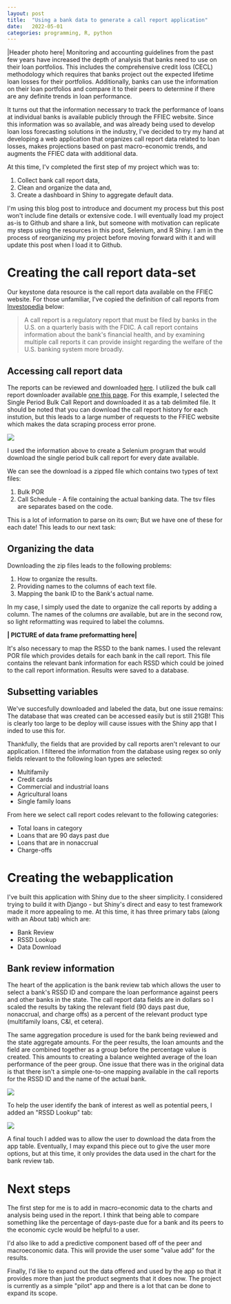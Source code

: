```yaml
---
layout: post
title:  "Using a bank data to generate a call report application"
date:   2022-05-01  
categories: programming, R, python
---
```

|Header photo here|
Monitoring and accounting guidelines from the past few years have increased the depth of analysis that banks need to use on their loan portfolios. This includes the comprehensive credit loss (CECL) methodology which requires that banks project out the expected lifetime loan losses for their portfolios. Additionally, banks can use the information on their loan portfolios and compare it to their peers to determine if there are any definite trends in loan performance.

It turns out that the information necessary to track the performance of loans at individual banks is available publicly through the FFIEC website. Since this information was so available, and was already being used to develop loan loss forecasting solutions in the industry, I've decided to try my hand at developing a web application that organizes call report data related to loan losses, makes projections based on past macro-economic trends, and augments the FFIEC data with additional data.

At this time, I'v completed the first step of my project which was to:
1. Collect bank call report data,
2. Clean and organize the data and,
3. Create a dashboard in Shiny to aggregate default data.

I'm using this blog post to introduce and document my process but this post won't include fine details or extensive code. I will eventually load my project as-is to Github and share a link, but someone with motivation can replicate my steps using the resources in this post, Selenium, and R Shiny. I am in the process of reorganizing my project before moving forward with it and will update this post when I load it to Github.

# Creating the call report data-set
Our keystone data resource is the call report data available on the FFIEC website. For those unfamiliar, I've copied the definition of call reports from [Investopedia](https://www.investopedia.com/terms/c/callreport.asp) below:

> A call report is a regulatory report that must be filed by banks in the U.S. on a quarterly basis with the FDIC. A call report contains information about the bank's financial health, and by examining multiple call reports it can provide insight regarding the welfare of the U.S. banking system more broadly. 

## Accessing call report data

The reports can be reviewed and downloaded [here](https://cdr.ffiec.gov/public/ManageFacsimiles.aspx). I utilized the bulk call report downloader available [one this page](https://cdr.ffiec.gov/public/pws/downloadbulkdata.aspx). For this example, I selected the Single Period Bulk Call Report and downloaded it as a tab delimited file. It should be noted that you can download the call report history for each instution, but this leads to a large number of requests to the FFIEC website which makes the data scraping process error prone. 

![](https://raw.githubusercontent.com/poc1673/petercaya.com/main/_posts/CallReportPost%20-%20bulk_call_report%20picture.png)

I used the information above to create a Selenium program that would download the single period bulk call report for every date available.

We can see the download is a zipped file which contains two types of text files:
1. Bulk POR 
2. Call Schedule - A file containing the actual banking data. The tsv files are separates based on the code.

This is a lot of information to parse on its own; But we have one of these for each date! This leads to our next task:

## Organizing the data

Downloading the zip files leads to the following problems:
1. How to organize the results.
2. Providing names to the columns of each text file.
3. Mapping the bank ID to the Bank's actual name.

In my case, I simply used the date to organize the call reports by adding a column. The names of the columns *are* available, but are in the second row, so light  reformatting was required to label the columns.

**| PICTURE of data frame preformatting here|**

It's also necessary to map the RSSD to the bank names. I used the relevant POR file which provides details for each bank in the call report. This file contains the relevant bank information for each RSSD which could be joined to the call report information. Results were saved to a database.

## Subsetting variables

We've succesfully downloaded and labeled the data, but one issue remains: The database that was created can be accessed easily but is still 21GB! This is clearly too large to be deploy will cause issues with the Shiny app that I inded to use this for.

Thankfully, the fields that are provided by call reports aren't relevant to our application. I filtered the information from the database using regex so only fields relevant to the following loan types are selected:

* Multifamily
* Credit cards
* Commercial and industrial loans
* Agricultural loans
* Single family loans
 
From here we select call report codes relevant to the following categories:
- Total loans in category
- Loans that are 90 days past due
- Loans that are in nonaccrual 
- Charge-offs

# Creating the webapplication
 
I've built this application with Shiny due to the sheer simplicity. I considered trying to build it with Django - but Shiny's direct and easy to test framework made it more appealing to me. At this time, it has three primary tabs (along with an About tab) which are:

- Bank Review
- RSSD Lookup
- Data Download

## Bank review information

The heart of the application is the bank review tab which allows the user to select a bank's RSSD ID and compare the loan performance against peers and other banks in the state. The call report data fields are in dollars so I scaled the results by taking the relevant field (90 days past due, nonaccrual, and charge offs) as a percent of the relevant product type (multifamily loans, C&I, et cetera). 

The same aggregation procedure is used for the bank being reviewed and the state aggregate amounts. For the peer results, the loan amounts and the field are combined together as a group before the percentage value is created. This amounts to creating a balance weighted average of the loan performance of the peer group. One issue that there was in the original data is that there isn't a simple one-to-one mapping available in the call reports for the RSSD ID and the name of the actual bank. 

![](https://raw.githubusercontent.com/poc1673/petercaya.com/main/_posts/CallReportPost%20-%20bank%20review%20tab.PNG) 

To help the user identify the bank of interest as well as potential peers, I added an "RSSD Lookup" tab:

![](https://raw.githubusercontent.com/poc1673/petercaya.com/main/_posts/CallReportPost%20-%20bank%20lookup%20info.PNG)

A final touch I added was to allow the user to download the data from the app table. Eventually, I may expand this piece out to give the user more options, but at this time, it only provides the data used in the chart for the bank review tab.

# Next steps

The first step for me is to add in macro-economic data to the charts and analysis being used in the report. I think that being able to compare something like the percentage of days-paste due for a bank and its peers to the economic cycle would be helpful to a user.

I'd also like to add a predictive component based off of the peer and macroeconomic data. This will provide the user some "value add" for the results. 

Finally, I'd like to expand out the data offered and used by the app so that it provides more than just the product segments that it does now. The project is currently as a simple "pilot" app and there is a lot that can be done to expand its scope.






